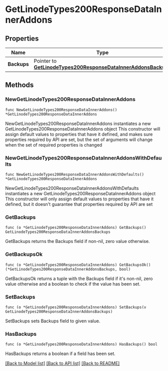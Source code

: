 # GetLinodeTypes200ResponseDataInnerAddons

## Properties

Name | Type | Description | Notes
------------ | ------------- | ------------- | -------------
**Backups** | Pointer to [**GetLinodeTypes200ResponseDataInnerAddonsBackups**](GetLinodeTypes200ResponseDataInnerAddonsBackups.md) |  | [optional] 

## Methods

### NewGetLinodeTypes200ResponseDataInnerAddons

`func NewGetLinodeTypes200ResponseDataInnerAddons() *GetLinodeTypes200ResponseDataInnerAddons`

NewGetLinodeTypes200ResponseDataInnerAddons instantiates a new GetLinodeTypes200ResponseDataInnerAddons object
This constructor will assign default values to properties that have it defined,
and makes sure properties required by API are set, but the set of arguments
will change when the set of required properties is changed

### NewGetLinodeTypes200ResponseDataInnerAddonsWithDefaults

`func NewGetLinodeTypes200ResponseDataInnerAddonsWithDefaults() *GetLinodeTypes200ResponseDataInnerAddons`

NewGetLinodeTypes200ResponseDataInnerAddonsWithDefaults instantiates a new GetLinodeTypes200ResponseDataInnerAddons object
This constructor will only assign default values to properties that have it defined,
but it doesn't guarantee that properties required by API are set

### GetBackups

`func (o *GetLinodeTypes200ResponseDataInnerAddons) GetBackups() GetLinodeTypes200ResponseDataInnerAddonsBackups`

GetBackups returns the Backups field if non-nil, zero value otherwise.

### GetBackupsOk

`func (o *GetLinodeTypes200ResponseDataInnerAddons) GetBackupsOk() (*GetLinodeTypes200ResponseDataInnerAddonsBackups, bool)`

GetBackupsOk returns a tuple with the Backups field if it's non-nil, zero value otherwise
and a boolean to check if the value has been set.

### SetBackups

`func (o *GetLinodeTypes200ResponseDataInnerAddons) SetBackups(v GetLinodeTypes200ResponseDataInnerAddonsBackups)`

SetBackups sets Backups field to given value.

### HasBackups

`func (o *GetLinodeTypes200ResponseDataInnerAddons) HasBackups() bool`

HasBackups returns a boolean if a field has been set.


[[Back to Model list]](../README.md#documentation-for-models) [[Back to API list]](../README.md#documentation-for-api-endpoints) [[Back to README]](../README.md)


